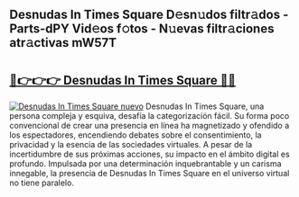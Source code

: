 ## Desnudas In Times Square D𝚎sn𝚞dos filtr𝚊dos - Parts-dPY Vid𝚎os f𝚘tos - N𝚞evas filtr𝚊ciones atr𝚊ctivas mW57T

# <h2><a href="http://mbduw2a.tromn.icu/?c=Desnudas+In+Times+Square">🔗👉👉👉 Desnudas In Times Square 🔗🔗</a></h2>

[![Desnudas In Times Square nuevo](https://i.imgur.com/pEAQMta.gif)](http://mbduw2a.tromn.icu/?c=Desnudas+In+Times+Square)
Desnudas In Times Square, una persona compleja y esquiva, desafía la categorización fácil. Su forma poco convencional de crear una presencia en línea ha magnetizado y ofendido a los espectadores, encendiendo debates sobre el consentimiento, la privacidad y la esencia de las sociedades virtuales. A pesar de la incertidumbre de sus próximas acciones, su impacto en el ámbito digital es profundo. Impulsada por una determinación inquebrantable y un carisma innegable, la presencia de Desnudas In Times Square en el universo virtual no tiene paralelo.
